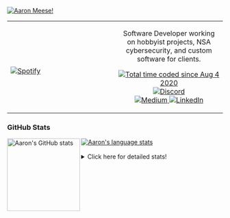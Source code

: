 [![Aaron Meese!](https://user-images.githubusercontent.com/17814535/88975338-a2aabf00-d27f-11ea-963f-8a19608716b4.png)](https://github.com/ajmeese7/readme-ascii "README ASCII")

<!-- Modified from project here: https://github.com/novatorem/novatorem -->
<table width="100%"> 
  <tr>
  <td width="50%">
      
&nbsp; <br> [![Spotify](https://ajmeese7.vercel.app/api/spotify)](https://open.spotify.com/user/ajmeese)

  </td>
  <td width="50%">
    <p align="center">
    Software Developer working on hobbyist projects, NSA cybersecurity, and custom software for clients.
    </p>
    <p align="center">
      <a href="https://wakatime.com/@f726891d-3b02-46cd-9b60-e8c59f9e2b14">
        <img src="https://wakatime.com/badge/user/f726891d-3b02-46cd-9b60-e8c59f9e2b14.svg" alt="Total time coded since Aug 4 2020" title="WakaTime" />
      </a>
      <a href="http://link.aaronmeese.com/discord">
        <img src="https://img.shields.io/badge/discord-ajmeese7%234835-369?style=flat-square&logo=discord&logoColor=white&color=purple" alt="Discord" title="Discord">
      </a>
      <br />
      <a href="https://link.aaronmeese.com/medium">
        <img src="https://img.shields.io/badge/medium-ajmeese7-1DB954?style=flat-square&logo=medium&logoColor=white" alt="Medium" title="Medium">
      </a>
      <a href="https://link.aaronmeese.com/linkedin">
        <img src="https://img.shields.io/badge/linkedIn-aaronmeese-1DB954?style=flat-square&logo=linkedin&logoColor=white&color=blue" alt="LinkedIn" title="LinkedIn">
      </a>
    </p>
  </td>

</table>

[//]: <> (The `&nbsp;` is to have Aphelion take up more space)

### GitHub Stats ###

<a href="https://profile-summary-for-github.com/user/ajmeese7">
  <img align="left" height="170px" src="https://github-readme-stats.vercel.app/api?username=ajmeese7&show_icons=true&line_height=27&count_private=true" alt="Aaron's GitHub stats"/>
  <img src="https://github-readme-stats.vercel.app/api/top-langs/?username=ajmeese7&hide_langs_below=5&layout=compact" alt="Aaron's language stats"/>
</a>

<br />
<br />
<details>
<summary>Click here for detailed stats!</summary>

### :zap: Recent Activity
<!--START_SECTION:activity-->
1. ❗️ Opened issue [#12](https://github.com/meese-enterprises/uptime-monitor/issues/12) in [meese-enterprises/uptime-monitor](https://github.com/meese-enterprises/uptime-monitor)
2. ❗️ Opened issue [#11](https://github.com/meese-enterprises/uptime-monitor/issues/11) in [meese-enterprises/uptime-monitor](https://github.com/meese-enterprises/uptime-monitor)
3. 💪 Opened PR [#193](https://github.com/os-js/osjs-client/pull/193) in [os-js/osjs-client](https://github.com/os-js/osjs-client)
4. ❗️ Closed issue [#107](https://github.com/meeseOS/meeseOS/issues/107) in [meeseOS/meeseOS](https://github.com/meeseOS/meeseOS)
5. 💪 Opened PR [#113](https://github.com/meeseOS/meeseOS/pull/113) in [meeseOS/meeseOS](https://github.com/meeseOS/meeseOS)
<!--END_SECTION:activity-->

### 🧐 Waka Stats
<!--START_SECTION:waka-->
![Code Time](http://img.shields.io/badge/Code%20Time-1%2C277%20hrs%2038%20mins-blue)

**🐱 My GitHub Data** 

> 🏆 1,145 Contributions in the Year 2022
 > 
> 📦 197.9 kB Used in GitHub's Storage 
 > 
> 💼 Opted to Hire
 > 
> 📜 83 Public Repositories 
 > 
> 🔑 30 Private Repositories  
 > 
**I'm an Early 🐤** 

```text
🌞 Morning    140 commits    █████░░░░░░░░░░░░░░░░░░░░   20.77% 
🌆 Daytime    244 commits    █████████░░░░░░░░░░░░░░░░   36.2% 
🌃 Evening    286 commits    ██████████░░░░░░░░░░░░░░░   42.43% 
🌙 Night      4 commits      ░░░░░░░░░░░░░░░░░░░░░░░░░   0.59%

```
📅 **I'm Most Productive on Sunday** 

```text
Monday       96 commits     ███░░░░░░░░░░░░░░░░░░░░░░   14.24% 
Tuesday      118 commits    ████░░░░░░░░░░░░░░░░░░░░░   17.51% 
Wednesday    73 commits     ██░░░░░░░░░░░░░░░░░░░░░░░   10.83% 
Thursday     94 commits     ███░░░░░░░░░░░░░░░░░░░░░░   13.95% 
Friday       60 commits     ██░░░░░░░░░░░░░░░░░░░░░░░   8.9% 
Saturday     114 commits    ████░░░░░░░░░░░░░░░░░░░░░   16.91% 
Sunday       119 commits    ████░░░░░░░░░░░░░░░░░░░░░   17.66%

```


📊 **This Week I Spent My Time On** 

```text
⌚︎ Time Zone: America/New_York

💬 Programming Languages: 
JavaScript               11 hrs 24 mins      ██████████████████░░░░░░░   74.72% 
Markdown                 1 hr 56 mins        ███░░░░░░░░░░░░░░░░░░░░░░   12.76% 
JSON                     1 hr                █░░░░░░░░░░░░░░░░░░░░░░░░   6.64% 
YAML                     28 mins             ░░░░░░░░░░░░░░░░░░░░░░░░░   3.14% 
TypeScript               8 mins              ░░░░░░░░░░░░░░░░░░░░░░░░░   0.93%

🐱‍💻 Projects: 
aaronmeese.com           12 hrs 5 mins       ███████████████████░░░░░░   79.25% 
hexells                  1 hr 14 mins        ██░░░░░░░░░░░░░░░░░░░░░░░   8.13% 
vault                    53 mins             █░░░░░░░░░░░░░░░░░░░░░░░░   5.83% 
meeseOS-manual           18 mins             ░░░░░░░░░░░░░░░░░░░░░░░░░   2.07% 
stack_overflow           17 mins             ░░░░░░░░░░░░░░░░░░░░░░░░░   1.94%

```

**I Mostly Code in JavaScript** 

```text
JavaScript               32 repos            ████████████░░░░░░░░░░░░░   47.76% 
HTML                     9 repos             ███░░░░░░░░░░░░░░░░░░░░░░   13.43% 
Python                   6 repos             ██░░░░░░░░░░░░░░░░░░░░░░░   8.96% 
Java                     4 repos             █░░░░░░░░░░░░░░░░░░░░░░░░   5.97% 
CSS                      3 repos             █░░░░░░░░░░░░░░░░░░░░░░░░   4.48%

```



 Last Updated on 15/09/2022 08:03:18 UTC
<!--END_SECTION:waka-->
</details>
